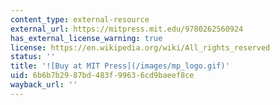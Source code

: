 ```yaml
---
content_type: external-resource
external_url: https://mitpress.mit.edu/9780262560924
has_external_license_warning: true
license: https://en.wikipedia.org/wiki/All_rights_reserved
status: ''
title: '![Buy at MIT Press](/images/mp_logo.gif)'
uid: 6b6b7b29-87bd-483f-9963-6cd9baeef8ce
wayback_url: ''
---
```

